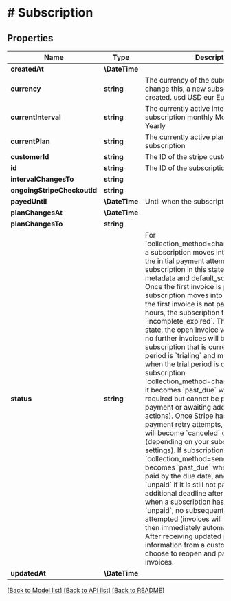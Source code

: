 # # Subscription

## Properties

Name | Type | Description | Notes
------------ | ------------- | ------------- | -------------
**createdAt** | **\DateTime** |  | [readonly]
**currency** | **string** | The currency of the subscription. To change this, a new subscription must be created. usd USD eur Euro | [readonly]
**currentInterval** | **string** | The currently active interval of the subscription monthly Monthly yearly Yearly | [readonly]
**currentPlan** | **string** | The currently active plan of the subscription | [readonly]
**customerId** | **string** | The ID of the stripe customer | [readonly]
**id** | **string** | The ID of the subscription | [readonly]
**intervalChangesTo** | **string** |  |
**ongoingStripeCheckoutId** | **string** |  | [optional]
**payedUntil** | **\DateTime** | Until when the subscription is payed | [readonly]
**planChangesAt** | **\DateTime** |  | [optional]
**planChangesTo** | **string** |  |
**status** | **string** | For &#x60;collection_method&#x3D;charge_automatically&#x60; a subscription moves into &#x60;incomplete&#x60; if the initial payment attempt fails. A subscription in this state can only have metadata and default_source updated. Once the first invoice is paid, the subscription moves into an &#x60;active&#x60; state. If the first invoice is not paid within 23 hours, the subscription transitions to &#x60;incomplete_expired&#x60;. This is a terminal state, the open invoice will be voided and no further invoices will be generated.  A subscription that is currently in a trial period is &#x60;trialing&#x60; and moves to &#x60;active&#x60; when the trial period is over.  If subscription &#x60;collection_method&#x3D;charge_automatically&#x60;, it becomes &#x60;past_due&#x60; when payment is required but cannot be paid (due to failed payment or awaiting additional user actions). Once Stripe has exhausted all payment retry attempts, the subscription will become &#x60;canceled&#x60; or &#x60;unpaid&#x60; (depending on your subscriptions settings).  If subscription &#x60;collection_method&#x3D;send_invoice&#x60; it becomes &#x60;past_due&#x60; when its invoice is not paid by the due date, and &#x60;canceled&#x60; or &#x60;unpaid&#x60; if it is still not paid by an additional deadline after that. Note that when a subscription has a status of &#x60;unpaid&#x60;, no subsequent invoices will be attempted (invoices will be created, but then immediately automatically closed). After receiving updated payment information from a customer, you may choose to reopen and pay their closed invoices. |
**updatedAt** | **\DateTime** |  | [readonly]

[[Back to Model list]](../../README.md#models) [[Back to API list]](../../README.md#endpoints) [[Back to README]](../../README.md)
